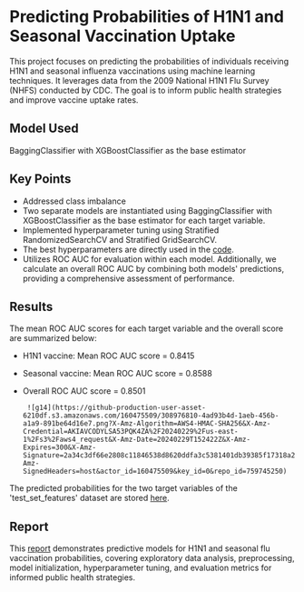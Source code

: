 

#  Predicting Probabilities of  H1N1 and Seasonal Vaccination Uptake

This project focuses on predicting the probabilities of individuals receiving H1N1 and seasonal influenza vaccinations using machine learning techniques. It leverages data from the 2009 National H1N1 Flu Survey (NHFS) conducted by CDC. The goal is  to inform public health strategies and improve vaccine uptake rates.


## Model Used
BaggingClassifier with XGBoostClassifier as the base estimator
## Key Points
* Addressed class imbalance
* Two separate models are instantiated using  BaggingClassifier with XGBoostClassifier as the base estimator for each target variable.
* Implemented hyperparameter tuning using Stratified RandomizedSearchCV and Stratified GridSearchCV.
* The best hyperparameters are directly used in the [code](https://github.com/Dream-Falls/AnalyticaX/blob/main/Source_code.py).
* Utilizes ROC AUC for evaluation within each model.
  Additionally, we calculate an overall ROC AUC by    combining both models' predictions, providing a comprehensive assessment of performance.
## Results
The mean ROC AUC scores for each target variable and the overall score are summarized below:
   *  H1N1 vaccine: Mean ROC AUC score = 0.8415
   * Seasonal vaccine: Mean ROC AUC score = 0.8588
   * Overall ROC AUC score = 0.8501

   
          ![g14](https://github-production-user-asset-6210df.s3.amazonaws.com/160475509/308976810-4ad93b4d-1aeb-456b-a1a9-891be64d16e7.png?X-Amz-Algorithm=AWS4-HMAC-SHA256&X-Amz-Credential=AKIAVCODYLSA53PQK4ZA%2F20240229%2Fus-east-1%2Fs3%2Faws4_request&X-Amz-Date=20240229T152422Z&X-Amz-Expires=300&X-Amz-Signature=2a34c3df66e2808c11846538d8620ddfa3c5381401db39385f17318a26838eb0&X-Amz-SignedHeaders=host&actor_id=160475509&key_id=0&repo_id=759745250)


The predicted probabilities for the two target variables of the 'test_set_features' dataset are stored [here](https://github.com/Dream-Falls/AnalyticaX/blob/main/results.csv).

## Report

This [report](https://github.com/Dream-Falls/AnalyticaX/blob/main/report.pdf) demonstrates predictive models for H1N1 and seasonal flu vaccination probabilities, covering exploratory data analysis, preprocessing, model initialization, hyperparameter tuning, and evaluation metrics for informed public health strategies.
